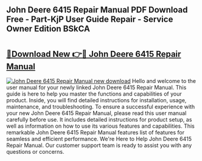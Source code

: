 ## John Deere 6415 Repair Manual PDF Download Free - Part-KjP User Guide Repair - Service Owner Edition BSkCA

# <h2><a href="http://bc813.oget.top/?id=John+Deere+6415+Repair+Manual">🔗Download New 👉🔴 John Deere 6415 Repair Manual</a></h2>

[![John Deere 6415 Repair Manual new download](https://i.imgur.com/5g1atiW.png)](http://bc813.oget.top/?id=John+Deere+6415+Repair+Manual)
Hello and welcome to the user manual for your newly linked John Deere 6415 Repair Manual. This guide is here to help you master the functions and capabilities of your product. Inside, you will find detailed instructions for installation, usage, maintenance, and troubleshooting. To ensure a successful experience with your new John Deere 6415 Repair Manual, please read this user manual carefully before use. It includes detailed instructions for product setup, as well as information on how to use its various features and capabilities. This remarkable John Deere 6415 Repair Manual features list of features for seamless and efficient performance. We're Here to Help John Deere 6415 Repair Manual. Our customer support team is ready to assist you with any questions or concerns.
